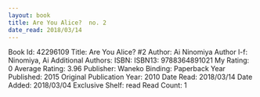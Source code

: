 ```yaml
---
layout: book
title: Are You Alice?  no. 2
date_read: 2018/03/14
---
```


Book Id: 42296109
Title: Are You Alice? #2
Author: Ai Ninomiya
Author l-f: Ninomiya, Ai
Additional Authors: 
ISBN: 
ISBN13: 9788364891021
My Rating: 0
Average Rating: 3.96
Publisher: Waneko
Binding: Paperback
Year Published: 2015
Original Publication Year: 2010
Date Read: 2018/03/14
Date Added: 2018/03/04
Exclusive Shelf: read
Read Count: 1

